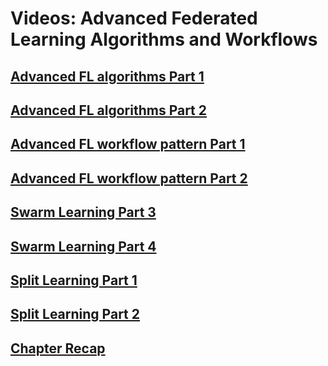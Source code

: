 # Videos: Advanced Federated Learning Algorithms and Workflows

## [Advanced FL algorithms Part 1](https://developer.download.nvidia.com/assets/Clara/flare/tutorials/Chapter7/part4-chapter7-07.1-advanced_fl_algos.mp4)
## [Advanced FL algorithms Part 2](https://developer.download.nvidia.com/assets/Clara/flare/tutorials/Chapter7/part4-chapter7-07.1-advanced_fl_algos_nb.mp4)
## [Advanced FL workflow pattern Part 1](https://developer.download.nvidia.com/assets/Clara/flare/tutorials/Chapter7/part4-chapter7-07.2-workflow.mp4)
## [Advanced FL workflow pattern Part 2](https://developer.download.nvidia.com/assets/Clara/flare/tutorials/Chapter7/part4-chapter7-07.2-workflow_nb.mp4)
## [Swarm Learning Part 3](https://developer.download.nvidia.com/assets/Clara/flare/tutorials/Chapter7/part4-chapter7-07.3-swarm_learning.mp4)
## [Swarm Learning Part 4](https://developer.download.nvidia.com/assets/Clara/flare/tutorials/Chapter7/part4-chapter7-07.3-swarm_learning_nb.mp4)
## [Split Learning Part 1](https://developer.download.nvidia.com/assets/Clara/flare/tutorials/Chapter7/part4-chapter7-07.4-split_learning.mp4)
## [Split Learning Part 2](https://developer.download.nvidia.com/assets/Clara/flare/tutorials/Chapter7/part4-chapter7-07.4-split_learning_nb.mp4)
## [Chapter Recap](https://developer.download.nvidia.com/assets/Clara/flare/tutorials/Chapter7/par4-chapter7-07.5-advanced_fl_algos_recap.mp4)







